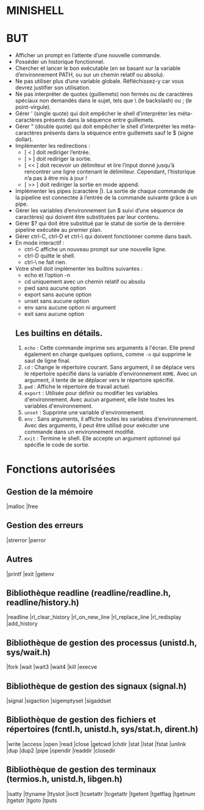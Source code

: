 # MINISHELL


# BUT
- Afficher un prompt en l’attente d’une nouvelle commande.
- Posséder un historique fonctionnel.
- Chercher et lancer le bon exécutable (en se basant sur la variable d’environnement
PATH, ou sur un chemin relatif ou absolu).
- Ne pas utiliser plus d’une variable globale. Réfléchissez-y car vous devrez justifier son utilisation.
- Ne pas interpréter de quotes (guillemets) non fermés ou de caractères spéciaux non
  demandés dans le sujet, tels que \ (le backslash) ou ; (le point-virgule).
- Gérer ’ (single quote) qui doit empêcher le shell d’interpréter les méta-caractères
  présents dans la séquence entre guillemets.
- Gérer " (double quote) qui doit empêcher le shell d’interpréter les méta-caractères
  présents dans la séquence entre guillemets sauf le $ (signe dollar).
- Implémenter les redirections :
  -  [ < ] doit rediriger l’entrée.
  -  [ > ] doit rediriger la sortie.
  -  [ << ] doit recevoir un délimiteur et lire l’input donné jusqu’à rencontrer une ligne
       contenant le délimiteur. Cependant, l’historique n’a pas à être mis à jour !
  -  [ >> ] doit rediriger la sortie en mode append.
- Implémenter les pipes (caractère |). La sortie de chaque commande de la pipeline
  est connectée à l’entrée de la commande suivante grâce à un pipe.
- Gérer les variables d’environnement (un $ suivi d’une séquence de caractères)
  qui doivent être substituées par leur contenu.
- Gérer $? qui doit être substitué par le statut de sortie de la dernière pipeline
  exécutée au premier plan.
- Gérer ctrl-C, ctrl-D et ctrl-\ qui doivent fonctionner comme dans bash.
- En mode interactif :
  - ctrl-C affiche un nouveau prompt sur une nouvelle ligne.
  - ctrl-D quitte le shell.
  - ctrl-\ ne fait rien.
- Votre shell doit implémenter les builtins suivantes :
  - echo et l’option -n
  - cd uniquement avec un chemin relatif ou absolu
  - pwd sans aucune option
  - export sans aucune option
  - unset sans aucune option
  - env sans aucune option ni argument
  - exit sans aucune option
  ## Les builtins en détails.
  1. `echo` : Cette commande imprime ses arguments à l'écran. Elle prend également en charge quelques options, comme `-n` qui supprime le saut de ligne final.
  2. `cd` : Change le répertoire courant. Sans argument, il se déplace vers le répertoire spécifié dans la variable d'environnement `HOME`. Avec un argument, il tente de se déplacer vers le répertoire spécifié.
  3. `pwd` : Affiche le répertoire de travail actuel. 
  4. `export` : Utilisée pour définir ou modifier les variables d'environnement. Avec aucun argument, elle liste toutes les variables d'environnement.
  5. `unset` : Supprime une variable d'environnement. 
  6. `env` : Sans arguments, il affiche toutes les variables d'environnement. Avec des arguments, il peut être utilisé pour exécuter une commande dans un environnement modifié.
  7. `exit` : Termine le shell. Elle accepte un argument optionnel qui spécifie le code de sortie.

# Fonctions autorisées 
## Gestion de la mémoire
|malloc
|free
## Gestion des erreurs
|strerror
|perror
## Autres      
|printf
|exit
|getenv
## Bibliothèque readline (readline/readline.h, readline/history.h)
|readline
|rl_clear_history
|rl_on_new_line
|rl_replace_line
|rl_redisplay
|add_history
## Bibliothèque de gestion des processus (unistd.h, sys/wait.h)
|fork
|wait
|wait3
|wait4
|kill
|execve
## Bibliothèque de gestion des signaux (signal.h)
|signal
|sigaction
|sigemptyset
|sigaddset
## Bibliothèque de gestion des fichiers et répertoires (fcntl.h, unistd.h, sys/stat.h, dirent.h)
|write
|access
|open
|read
|close
|getcwd
|chdir
|stat
|lstat
|fstat
|unlink
|dup
|dup2
|pipe
|opendir
|readdir
|closedir
## Bibliothèque de gestion des terminaux (termios.h, unistd.h, libgen.h)
|isatty
|ttyname
|ttyslot
|ioctl
|tcsetattr
|tcgetattr
|tgetent
|tgetflag
|tgetnum
|tgetstr
|tgoto
|tputs